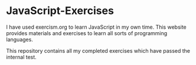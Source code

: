 # JavaScript-Exercises

I have used exercism.org to learn JavaScript in my own time. This website provides materials and exercises to learn all sorts of programming languages.

This repository contains all my completed exercises which have passed the internal test.
